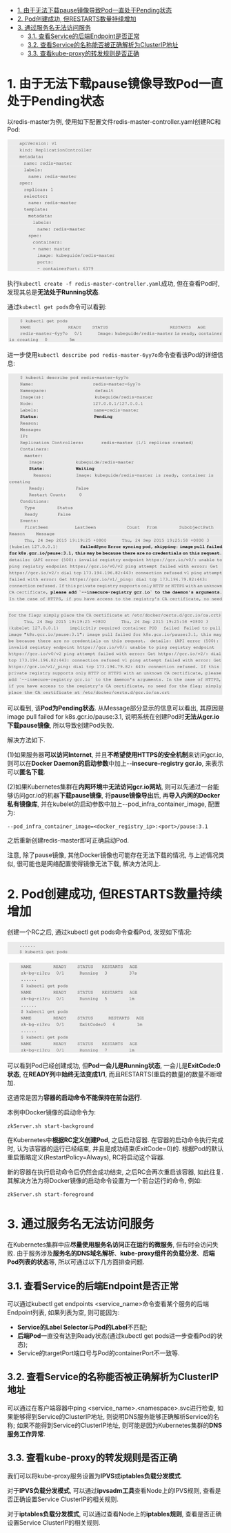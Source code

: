 

<!-- @import "[TOC]" {cmd="toc" depthFrom=1 depthTo=6 orderedList=false} -->

<!-- code_chunk_output -->

- [1. 由于无法下载pause镜像导致Pod一直处于Pending状态](#1-由于无法下载pause镜像导致pod一直处于pending状态)
- [2. Pod创建成功, 但RESTARTS数量持续增加](#2-pod创建成功但restarts数量持续增加)
- [3. 通过服务名无法访问服务](#3-通过服务名无法访问服务)
  - [3.1. 查看Service的后端Endpoint是否正常](#31-查看service的后端endpoint是否正常)
  - [3.2. 查看Service的名称能否被正确解析为ClusterIP地址](#32-查看service的名称能否被正确解析为clusterip地址)
  - [3.3. 查看kube\-proxy的转发规则是否正确](#33-查看kube-proxy的转发规则是否正确)

<!-- /code_chunk_output -->


# 1. 由于无法下载pause镜像导致Pod一直处于Pending状态

以redis\-master为例, 使用如下配置文件redis-master-controller.yaml创建RC和Pod: 

![2019-09-26-15-10-35.png](./images/2019-09-26-15-10-35.png)

执行`kubectl create -f redis-master-controller.yaml`成功, 但在查看Pod时, 发现其总是**无法处于Running状态**. 

通过`kubectl get pods`命令可以看到: 

![2019-09-26-15-11-48.png](./images/2019-09-26-15-11-48.png)

进一步使用`kubectl describe pod redis-master-6yy7o`命令查看该Pod的详细信息: 

![2019-09-26-15-12-20.png](./images/2019-09-26-15-12-20.png)

![2019-09-26-15-12-28.png](./images/2019-09-26-15-12-28.png)

可以看到, 该**Pod为Pending状态**. 从Message部分显示的信息可以看出, 其原因是image pull failed for k8s.gcr.io/pause:3.1, 说明系统在创建Pod时**无法从gcr.io下载pause镜像**, 所以导致创建Pod失败. 

解决方法如下. 

(1)如果服务器**可以访问Internet**, 并且**不希望使用HTTPS的安全机制**来访问gcr.io, 则可以在**Docker Daemon的启动参数**中加上\-\-**insecure\-registry gcr.io**, 来表示可以**匿名下载**. 

(2)如果Kubernetes集群在**内网环境**中**无法访问gcr.io网站**, 则可以先通过一台能够访问gcr.io的机器**下载pause镜像**, 将**pause镜像导出**后, 再**导入内网的Docker私有镜像库**, 并在kubelet的启动参数中加上\-\-pod\_infra\_container\_image, 配置为: 

```
--pod_infra_container_image=<docker_registry_ip>:<port>/pause:3.1
```

之后重新创建redis-master即可正确启动Pod. 

注意, 除了pause镜像, 其他Docker镜像也可能存在无法下载的情况, 与上述情况类似, 很可能也是网络配置使得镜像无法下载, 解决方法同上. 

# 2. Pod创建成功, 但RESTARTS数量持续增加

创建一个RC之后, 通过kubectl get pods命令查看Pod, 发现如下情况: 

![2019-09-26-15-51-35.png](./images/2019-09-26-15-51-35.png)

![2019-09-26-15-51-39.png](./images/2019-09-26-15-51-39.png)

可以看到Pod已经创建成功, 但**Pod一会儿是Running状态**, 一会儿是**ExitCode:0状态**, 在**READY列**中**始终无法变成1/1**, 而且RESTARTS(重启的数量)的数量不断增加. 

这通常是因为**容器的启动命令不能保持在前台运行**. 

本例中Docker镜像的启动命令为: 

```
zkServer.sh start-background
```

在Kubernetes中**根据RC定义创建Pod**, 之后启动容器. 在容器的启动命令执行完成时, 认为该容器的运行已经结束, 并且是成功结束(ExitCode=0)的. 根据Pod的默认重启策略定义(RestartPolicy=Always), RC将启动这个容器. 

新的容器在执行启动命令后仍然会成功结束, 之后RC会再次重启该容器, 如此往复. 其解决方法为将Docker镜像的启动命令设置为一个前台运行的命令, 例如: 

```
zkServer.sh start-foreground
```

# 3. 通过服务名无法访问服务

在Kubernetes集群中应**尽量使用服务名访问正在运行的微服务**, 但有时会访问失败. 由于服务涉及**服务名的DNS域名解析**、**kube\-proxy组件的负载分发**、**后端Pod列表的状态**等, 所以可通过以下几方面排查问题. 

## 3.1. 查看Service的后端Endpoint是否正常

可以通过kubectl get endpoints \<service\_name>命令查看某个服务的后端Endpoint列表, 如果列表为空, 则可能因为: 

* **Service的Label Selector**与**Pod的Label**不匹配; 
* **后端Pod**一直没有达到Ready状态(通过kubectl get pods进一步查看Pod的状态); 
* Service的targetPort端口号与Pod的containerPort不一致等. 

## 3.2. 查看Service的名称能否被正确解析为ClusterIP地址

可以通过在客户端容器中ping \<service\_name\>.\<namespace>.svc进行检查, 如果能够得到Service的ClusterIP地址, 则说明DNS服务能够正确解析Service的名称; 如果不能得到Service的ClusterIP地址, 则可能是因为Kubernetes集群的**DNS服务工作异常**. 

## 3.3. 查看kube\-proxy的转发规则是否正确

我们可以将kube\-proxy服务设置为**IPVS**或**iptables负载分发模式**. 

对于**IPVS负载分发模式**, 可以通过**ipvsadm工具**查看Node上的IPVS规则, 查看是否正确设置Service ClusterIP的相关规则. 

对于**iptables负载分发模式**, 可以通过查看Node上的**iptables规则**, 查看是否正确设置Service ClusterIP的相关规则. 
